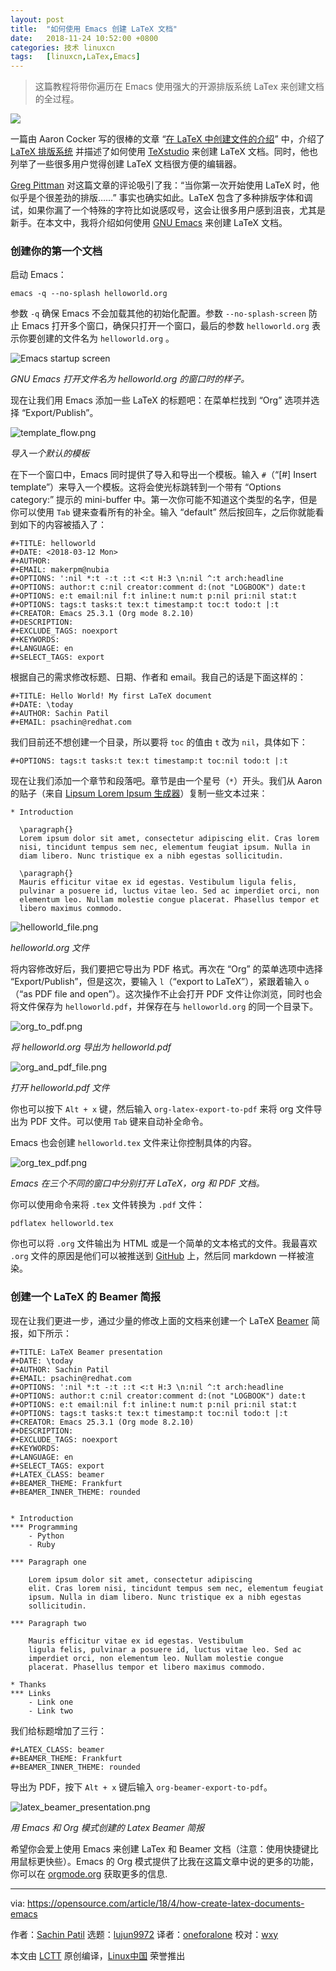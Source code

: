 ```yaml
---
layout: post
title:	"如何使用 Emacs 创建 LaTeX 文档"
date:	2018-11-24 10:52:00 +0800 
categories:	技术 linuxcn 
tags:	[linuxcn,LaTex,Emacs]
---
```




> 
> 这篇教程将带你遍历在 Emacs 使用强大的开源排版系统 LaTex 来创建文档的全过程。
> 
> 
> 


![](/Asserts/Images/album/201811/24/105210i85is8ieli8t4pl0.png)


一篇由 Aaron Cocker 写的很棒的文章 “[在 LaTeX 中创建文件的介绍](https://opensource.com/article/17/6/introduction-latex)” 中，介绍了 [LaTeX 排版系统](https://www.latex-project.org) 并描述了如何使用 [TeXstudio](http://www.texstudio.org/) 来创建 LaTeX 文档。同时，他也列举了一些很多用户觉得创建 LaTeX 文档很方便的编辑器。


[Greg Pittman](https://opensource.com/users/greg-p) 对这篇文章的评论吸引了我：“当你第一次开始使用 LaTeX 时，他似乎是个很差劲的排版……” 事实也确实如此。LaTeX 包含了多种排版字体和调试，如果你漏了一个特殊的字符比如说感叹号，这会让很多用户感到沮丧，尤其是新手。在本文中，我将介绍如何使用 [GNU Emacs](https://www.gnu.org/software/emacs/) 来创建 LaTeX 文档。


### 创建你的第一个文档


启动 Emacs：



```
emacs -q --no-splash helloworld.org
```

参数 `-q` 确保 Emacs 不会加载其他的初始化配置。参数 `--no-splash-screen` 防止 Emacs 打开多个窗口，确保只打开一个窗口，最后的参数 `helloworld.org` 表示你要创建的文件名为 `helloworld.org` 。


![Emacs startup screen](/Asserts/Images/album/201811/24/105211rn9new4rruwk58cm.png "Emacs startup screen")


*GNU Emacs 打开文件名为 helloworld.org 的窗口时的样子。*


现在让我们用 Emacs 添加一些 LaTeX 的标题吧：在菜单栏找到 “Org” 选项并选择 “Export/Publish”。


![template_flow.png](/Asserts/Images/album/201811/24/105214h9jzdjd7itjlz8th.png "template_flow.png")


*导入一个默认的模板*


在下一个窗口中，Emacs 同时提供了导入和导出一个模板。输入 `#`（“[#] Insert template”）来导入一个模板。这将会使光标跳转到一个带有 “Options category:” 提示的 mini-buffer 中。第一次你可能不知道这个类型的名字，但是你可以使用 `Tab` 键来查看所有的补全。输入 “default” 然后按回车，之后你就能看到如下的内容被插入了：



```
#+TITLE: helloworld
#+DATE: <2018-03-12 Mon>
#+AUTHOR:
#+EMAIL: makerpm@nubia
#+OPTIONS: ':nil *:t -:t ::t <:t H:3 \n:nil ^:t arch:headline
#+OPTIONS: author:t c:nil creator:comment d:(not "LOGBOOK") date:t
#+OPTIONS: e:t email:nil f:t inline:t num:t p:nil pri:nil stat:t
#+OPTIONS: tags:t tasks:t tex:t timestamp:t toc:t todo:t |:t
#+CREATOR: Emacs 25.3.1 (Org mode 8.2.10)
#+DESCRIPTION:
#+EXCLUDE_TAGS: noexport
#+KEYWORDS:
#+LANGUAGE: en
#+SELECT_TAGS: export
```

根据自己的需求修改标题、日期、作者和 email。我自己的话是下面这样的：



```
#+TITLE: Hello World! My first LaTeX document
#+DATE: \today
#+AUTHOR: Sachin Patil
#+EMAIL: psachin@redhat.com
```

我们目前还不想创建一个目录，所以要将 `toc` 的值由 `t` 改为 `nil`，具体如下：



```
#+OPTIONS: tags:t tasks:t tex:t timestamp:t toc:nil todo:t |:t
```

现在让我们添加一个章节和段落吧。章节是由一个星号（`*`）开头。我们从 Aaron 的贴子（来自 [Lipsum Lorem Ipsum 生成器](https://www.lipsum.com/feed/html)）复制一些文本过来：



```
* Introduction

  \paragraph{}
  Lorem ipsum dolor sit amet, consectetur adipiscing elit. Cras lorem
  nisi, tincidunt tempus sem nec, elementum feugiat ipsum. Nulla in
  diam libero. Nunc tristique ex a nibh egestas sollicitudin.

  \paragraph{}
  Mauris efficitur vitae ex id egestas. Vestibulum ligula felis,
  pulvinar a posuere id, luctus vitae leo. Sed ac imperdiet orci, non
  elementum leo. Nullam molestie congue placerat. Phasellus tempor et
  libero maximus commodo.
```

![helloworld_file.png](/Asserts/Images/album/201811/24/105218kt8tkrfijj7g8hyf.png "helloworld_file.png")


*helloworld.org 文件*


将内容修改好后，我们要把它导出为 PDF 格式。再次在 “Org” 的菜单选项中选择 “Export/Publish”，但是这次，要输入 `l`（“export to LaTeX”），紧跟着输入 `o`（“as PDF file and open”）。这次操作不止会打开 PDF 文件让你浏览，同时也会将文件保存为 `helloworld.pdf`，并保存在与 `helloworld.org` 的同一个目录下。


![org_to_pdf.png](/Asserts/Images/album/201811/24/105220c06y0rr0o22hue33.png "org_to_pdf.png")


*将 helloworld.org 导出为 helloworld.pdf*


![org_and_pdf_file.png](/Asserts/Images/album/201811/24/105222prduoc80cbi0hudo.png "org_and_pdf_file.png")


*打开 helloworld.pdf 文件*


你也可以按下 `Alt + x` 键，然后输入 `org-latex-export-to-pdf` 来将 org 文件导出为 PDF 文件。可以使用 `Tab` 键来自动补全命令。


Emacs 也会创建 `helloworld.tex` 文件来让你控制具体的内容。


![org_tex_pdf.png](/Asserts/Images/album/201811/24/105225xrkr2jgq5tgjfxrg.png "org_tex_pdf.png")


*Emacs 在三个不同的窗口中分别打开 LaTeX，org 和 PDF 文档。*


你可以使用命令来将 `.tex` 文件转换为 `.pdf` 文件：



```
pdflatex helloworld.tex
```

你也可以将 `.org` 文件输出为 HTML 或是一个简单的文本格式的文件。我最喜欢 `.org` 文件的原因是他们可以被推送到 [GitHub](https://github.com) 上，然后同 markdown 一样被渲染。


### 创建一个 LaTeX 的 Beamer 简报


现在让我们更进一步，通过少量的修改上面的文档来创建一个 LaTeX [Beamer](https://www.sharelatex.com/learn/Beamer) 简报，如下所示：



```
#+TITLE: LaTeX Beamer presentation
#+DATE: \today
#+AUTHOR: Sachin Patil
#+EMAIL: psachin@redhat.com
#+OPTIONS: ':nil *:t -:t ::t <:t H:3 \n:nil ^:t arch:headline
#+OPTIONS: author:t c:nil creator:comment d:(not "LOGBOOK") date:t
#+OPTIONS: e:t email:nil f:t inline:t num:t p:nil pri:nil stat:t
#+OPTIONS: tags:t tasks:t tex:t timestamp:t toc:nil todo:t |:t
#+CREATOR: Emacs 25.3.1 (Org mode 8.2.10)
#+DESCRIPTION:
#+EXCLUDE_TAGS: noexport
#+KEYWORDS:
#+LANGUAGE: en
#+SELECT_TAGS: export
#+LATEX_CLASS: beamer
#+BEAMER_THEME: Frankfurt
#+BEAMER_INNER_THEME: rounded


* Introduction
*** Programming
    - Python
    - Ruby

*** Paragraph one

    Lorem ipsum dolor sit amet, consectetur adipiscing
    elit. Cras lorem nisi, tincidunt tempus sem nec, elementum feugiat
    ipsum. Nulla in diam libero. Nunc tristique ex a nibh egestas
    sollicitudin.

*** Paragraph two

    Mauris efficitur vitae ex id egestas. Vestibulum
    ligula felis, pulvinar a posuere id, luctus vitae leo. Sed ac
    imperdiet orci, non elementum leo. Nullam molestie congue
    placerat. Phasellus tempor et libero maximus commodo.

* Thanks
*** Links
    - Link one
    - Link two
```

我们给标题增加了三行：



```
#+LATEX_CLASS: beamer
#+BEAMER_THEME: Frankfurt
#+BEAMER_INNER_THEME: rounded
```

导出为 PDF，按下 `Alt + x` 键后输入 `org-beamer-export-to-pdf`。


![latex_beamer_presentation.png](/Asserts/Images/album/201811/24/105226ibo2jf23hcofqoq7.png "latex_beamer_presentation.png")


*用 Emacs 和 Org 模式创建的 Latex Beamer 简报*


希望你会爱上使用 Emacs 来创建 LaTex 和 Beamer 文档（注意：使用快捷键比用鼠标更快些）。Emacs 的 Org 模式提供了比我在这篇文章中说的更多的功能，你可以在 [orgmode.org](https://orgmode.org/worg/org-tutorials/org-latex-export.html) 获取更多的信息.




---


via: <https://opensource.com/article/18/4/how-create-latex-documents-emacs>


作者：[Sachin Patil](https://opensource.com/users/psachin) 选题：[lujun9972](https://github.com/lujun9972) 译者：[oneforalone](https://github.com/oneforalone) 校对：[wxy](https://github.com/wxy)


本文由 [LCTT](https://github.com/LCTT/TranslateProject) 原创编译，[Linux中国](https://linux.cn/) 荣誉推出
